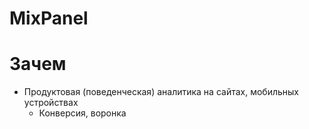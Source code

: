 # MixPanel

# Зачем 

- Продуктовая (поведенческая) аналитика на сайтах, мобильных устройствах
	- Конверсия, воронка